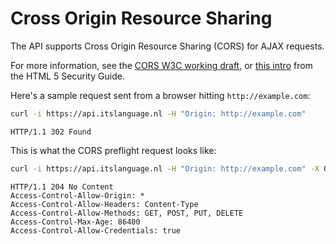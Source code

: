 # Cross Origin Resource Sharing

The API supports Cross Origin Resource Sharing (CORS) for AJAX requests.

For more information, see the
[CORS W3C working draft](http://www.w3.org/TR/cors), or
[this intro](http://code.google.com/p/html5security/wiki/CrossOriginRequestSecurity)
from the HTML 5 Security Guide.

Here's a sample request sent from a browser hitting
`http://example.com`:

```bash
curl -i https://api.itslanguage.nl -H "Origin: http://example.com"
```
```http
HTTP/1.1 302 Found
```

This is what the CORS preflight request looks like:

```bash
curl -i https://api.itslanguage.nl -H "Origin: http://example.com" -X OPTIONS
```
```http
HTTP/1.1 204 No Content
Access-Control-Allow-Origin: *
Access-Control-Allow-Headers: Content-Type
Access-Control-Allow-Methods: GET, POST, PUT, DELETE
Access-Control-Max-Age: 86400
Access-Control-Allow-Credentials: true
```
